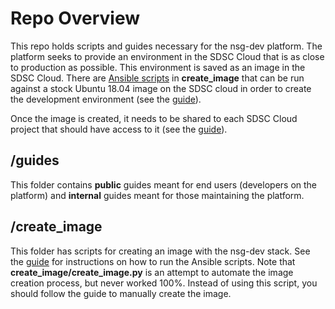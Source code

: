 # Repo Overview
This repo holds scripts and guides necessary for the nsg-dev platform. The
platform seeks to provide an environment in the SDSC Cloud that is as
close to production as possible. This environment is saved as an image in the
SDSC Cloud. There are [Ansible scripts](https://github.com/sdsc/nsg-developer-env/tree/master/create_image/ansible)
in **create_image** that can be run
against a stock Ubuntu 18.04 image on the SDSC cloud in order to create the
development environment (see the 
[guide](https://github.com/sdsc/nsg-developer-env/tree/master/guides/internal/create_cloud_image)). 

Once the image is created, it needs to be shared to each SDSC Cloud project
that should have access to it (see the
[guide](https://github.com/sdsc/nsg-developer-env/tree/master/guides/internal/share_image)).


## /guides
This folder contains **public** guides meant for end users (developers on the
platform) and **internal** guides meant for those maintaining the platform.

## /create_image
This folder has scripts for creating an image with the nsg-dev stack. See the 
[guide](https://github.com/sdsc/nsg-developer-env/tree/master/guides/internal/create_cloud_image)
for instructions on how to run
the Ansible scripts. Note that **create_image/create_image.py** is an attempt
to automate the image creation process, but never worked 100%. Instead of using
this script, you should follow the guide to manually create the image.